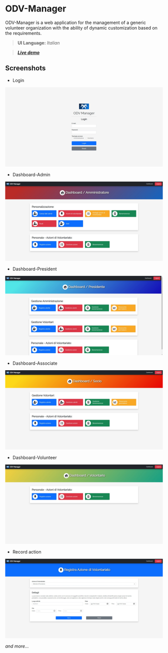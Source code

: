 # ODV-Manager

ODV-Manager is a web application for the management of a generic volunteer organization with the ability of dynamic customization based on the requirements.

> __UI Language:__ _Italian_

> [___Live demo___](http://worksofrc.altervista.org/works/ODV-Manager)

## Screenshots

- Login

![Login](./img/screenshots/login.jpeg)

- Dashboard-Admin

![Dashboard-Admin](./img/screenshots/dashboard-admin.jpeg)

- Dashboard-President

![Dashboard-President](./img/screenshots/dashboard-president.jpeg)

- Dashboard-Associate

![Dashboard-Associate](./img/screenshots/dashboard-associate.jpeg)

- Dashboard-Volunteer

![Dashboard-Volunteer](./img/screenshots/dashboard-volunteer.jpeg)

- Record action

![Record action](./img/screenshots/record_action.jpeg)

_and more..._
